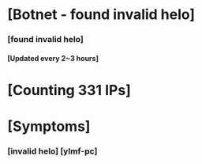 # [Botnet - found invalid helo]
### [found invalid helo]
#### [Updated every 2~3 hours]

# [Counting 331 IPs]

# [Symptoms] 
###   [invalid helo] [ylmf-pc]
